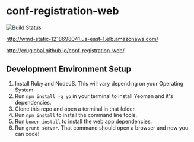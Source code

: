 conf-registration-web
=====================
[![Build Status](https://travis-ci.org/CruGlobal/conf-registration-web.png?branch=master)](https://travis-ci.org/CruGlobal/conf-registration-web)

http://wmd-static-1218698041.us-east-1.elb.amazonaws.com/

http://cruglobal.github.io/conf-registration-web/

## Development Environment Setup
1. Install Ruby and NodeJS. This will vary depending on your Operating System.
2. Run `npm install -g yo` in your terminal to install Yeoman and it's dependencies.
3. Clone this repo and open a terminal in that folder.
3. Run `npm install` to install the command line tools.
3. Run `bower install` to install the web app dependencies.
4. Run `grunt server`. That command should open a browser and now you can code!


